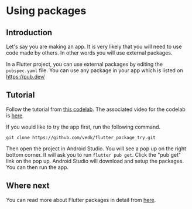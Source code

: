# Using packages
## Introduction
Let's say you are making an app.
It is very likely that you will need to use code made by others.
In other words you will use external packages.

In a Flutter project, you can use external packages by editing the `pubspec.yaml` file.
You can use any package in your app which is listed on https://pub.dev/

## Tutorial
Follow the tutorial from [this codelab](https://codelabs.developers.google.com/codelabs/first-flutter-app-pt1#0).
The associated video for the codelab is [here](https://www.youtube.com/watch?v=Z6KZ3cTGBWw).

If you would like to try the app first, run the following command.
```
git clone https://github.com/vedk/flutter_package_try.git
```
Then open the project in Android Studio.
You will see a pop up on the right bottom corner.
It will ask you to run `flutter pub get`.
Click the "pub get" link on the pop up.
Android Studio will download and setup the packages.
You can then run the app.

## Where next
You can read more about Flutter packages in detail from [here](https://flutter.dev/docs/development/packages-and-plugins/using-packages).
